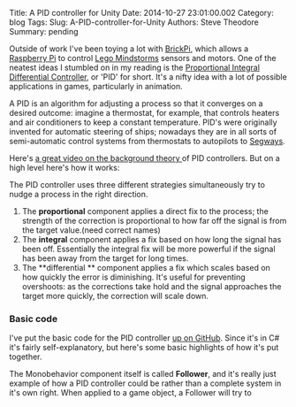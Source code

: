 Title: A PID controller for Unity
Date: 2014-10-27 23:01:00.002
Category: blog
Tags: 
Slug: A-PID-controller-for-Unity
Authors: Steve Theodore
Summary: pending

Outside of work I've been toying a lot with [BrickPi](http://www.dexterindustries.com/BrickPi/), which allows a [Raspberry Pi](http://www.raspberrypi.org/) to control [Lego Mindstorms](http://www.lego.com/en-us/mindstorms/?domainredir=mindstorms.lego.com) sensors and motors.  One of the neatest ideas I stumbled on in my reading is the [Proportional Integral Differential Controller](http://en.wikipedia.org/wiki/PID_controller#Droop), or 'PID' for short. It's a nifty idea with a lot of possible applications in games, particularly in animation.  
  
A PID is an algorithm for adjusting a process so that it converges on a desired outcome: imagine a thermostat, for example, that controls heaters and air conditioners to keep a constant temperature.  PID's were originally invented for automatic steering of ships; nowadays they are in all sorts of semi-automatic control systems from thermostats to autopilots to [Segways](http://www.chrismarion.net/index.php?option=com_content&view=article&id=122:the-segway-theory&catid=44:robotics).  
  
Here's [a great video on the background theory ](https://www.youtube.com/watch?v=XfAt6hNV8XM)of PID controllers.  But on a high level here's how it works:  
  
The PID controller uses three different strategies simultaneously try to nudge a process in the right direction.  


  1. The **proportional** component applies a direct fix to the process; the strength of the correction is proportional to how far off the signal is from the target value.(need correct names) 
  2. The **integral** component applies a fix based on how long the signal has been off. Essentially the integral fix will be more powerful if the signal has been away from the target for long times.  
  3. The **differential ** component applies a fix which scales based on how quickly the error is diminishing. It's useful for preventing overshoots: as the corrections take hold and the signal approaches the target more quickly, the correction will scale down.



### Basic code

I've put the basic code for the PID controller [up on GitHub](https://gist.github.com/theodox/3c956ccffd3d5d060b15).  Since it's in C# it's fairly self-explanatory, but here's some basic highlights of how it's put together.

  


The Monobehavior component itself is called **Follower**, and it's really just example of how a PID controller could be rather than a complete system in it's own right. When applied to a game object, a Follower will try to 

